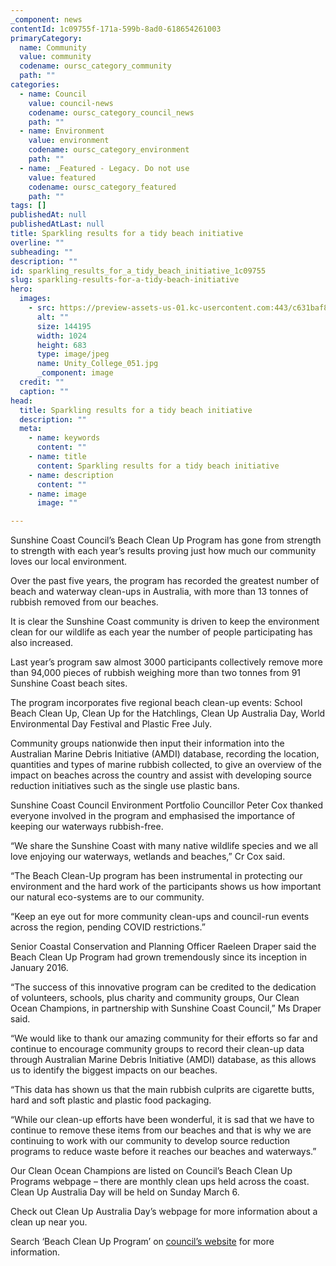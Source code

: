 ```yaml
---
_component: news
contentId: 1c09755f-171a-599b-8ad0-618654261003
primaryCategory:
  name: Community
  value: community
  codename: oursc_category_community
  path: ""
categories:
  - name: Council
    value: council-news
    codename: oursc_category_council_news
    path: ""
  - name: Environment
    value: environment
    codename: oursc_category_environment
    path: ""
  - name: _Featured - Legacy. Do not use
    value: featured
    codename: oursc_category_featured
    path: ""
tags: []
publishedAt: null
publishedAtLast: null
title: Sparkling results for a tidy beach initiative
overline: ""
subheading: ""
description: ""
id: sparkling_results_for_a_tidy_beach_initiative_1c09755
slug: sparkling-results-for-a-tidy-beach-initiative
hero:
  images:
    - src: https://preview-assets-us-01.kc-usercontent.com:443/c631baf8-1b46-001f-580c-d0001b68b4a8/9056e72c-b122-40c9-b17f-657a99b0398e/Unity_College_051.jpg
      alt: ""
      size: 144195
      width: 1024
      height: 683
      type: image/jpeg
      name: Unity_College_051.jpg
      _component: image
  credit: ""
  caption: ""
head:
  title: Sparkling results for a tidy beach initiative
  description: ""
  meta:
    - name: keywords
      content: ""
    - name: title
      content: Sparkling results for a tidy beach initiative
    - name: description
      content: ""
    - name: image
      image: ""

---
```

Sunshine Coast Council’s Beach Clean Up Program has gone from strength to strength with each year’s results proving just how much our community loves our local environment.

Over the past five years, the program has recorded the greatest number of beach and waterway clean-ups in Australia, with more than 13 tonnes of rubbish removed from our beaches.

It is clear the Sunshine Coast community is driven to keep the environment clean for our wildlife as each year the number of people participating has also increased.

Last year’s program saw almost 3000 participants collectively remove more than 94,000 pieces of rubbish weighing more than two tonnes from 91 Sunshine Coast beach sites.

The program incorporates five regional beach clean-up events: School Beach Clean Up, Clean Up for the Hatchlings, Clean Up Australia Day, World Environmental Day Festival and Plastic Free July.

Community groups nationwide then input their information into the Australian Marine Debris Initiative (AMDI) database, recording the location, quantities and types of marine rubbish collected, to give an overview of the impact on beaches across the country and assist with developing source reduction initiatives such as the single use plastic bans.

Sunshine Coast Council Environment Portfolio Councillor Peter Cox thanked everyone involved in the program and emphasised the importance of keeping our waterways rubbish-free.  

“We share the Sunshine Coast with many native wildlife species and we all love enjoying our waterways, wetlands and beaches,” Cr Cox said.

“The Beach Clean-Up program has been instrumental in protecting our environment and the hard work of the participants shows us how important our natural eco-systems are to our community.

“Keep an eye out for more community clean-ups and council-run events across the region, pending COVID restrictions.”

Senior Coastal Conservation and Planning Officer Raeleen Draper said the Beach Clean Up Program had grown tremendously since its inception in January 2016.

“The success of this innovative program can be credited to the dedication of volunteers, schools, plus charity and community groups, Our Clean Ocean Champions, in partnership with Sunshine Coast Council,” Ms Draper said.

“We would like to thank our amazing community for their efforts so far and continue to encourage community groups to record their clean-up data through Australian Marine Debris Initiative (AMDI) database, as this allows us to identify the biggest impacts on our beaches.

“This data has shown us that the main rubbish culprits are cigarette butts, hard and soft plastic and plastic food packaging.

“While our clean-up efforts have been wonderful, it is sad that we have to continue to remove these items from our beaches and that is why we are continuing to work with our community to develop source reduction programs to reduce waste before it reaches our beaches and waterways.”

Our Clean Ocean Champions are listed on Council’s Beach Clean Up Programs webpage – there are monthly clean ups held across the coast. Clean Up Australia Day will be held on Sunday March 6.

Check out Clean Up Australia Day’s webpage for more information about a clean up near you.

Search ‘Beach Clean Up Program’ on [council’s website](https://www.sunshinecoast.qld.gov.au/)
&#x20;for more information.

